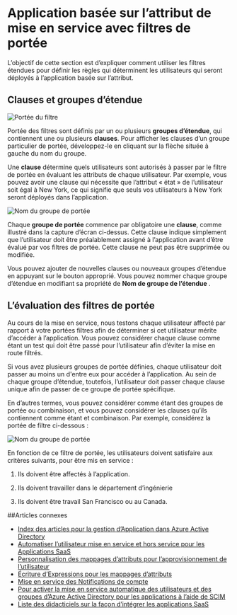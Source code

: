 <properties
    pageTitle="Application basée sur l’attribut de mise en service avec filtres de portée | Microsoft Azure"
    description="Apprenez à utiliser des filtres de portée pour empêcher des objets dans les applications qui prennent en charge l’approvisionnement de l’utilisateur automatisé d’effectivement en cours de provision si un objet n’est pas conforme à vos besoins."
    services="active-directory"
    documentationCenter=""
    authors="markusvi"
    manager="femila"
    editor=""/>

<tags
    ms.service="active-directory"
    ms.workload="identity"
    ms.tgt_pltfrm="na"
    ms.devlang="na"
    ms.topic="article"
    ms.date="10/10/2016"
    ms.author="markusvi"/>


# <a name="attribute-based-app-provisioning-with-scoping-filters"></a>Application basée sur l’attribut de mise en service avec filtres de portée

L’objectif de cette section est d’expliquer comment utiliser les filtres étendues pour définir les règles qui déterminent les utilisateurs qui seront déployés à l’application basée sur l’attribut.





## <a name="clauses-and-scope-groups"></a>Clauses et groupes d’étendue


![Portée du filtre][1] 




Portée des filtres sont définis par un ou plusieurs **groupes d’étendue**, qui contiennent une ou plusieurs **clauses**. Pour afficher les clauses d’un groupe particulier de portée, développez-le en cliquant sur la flèche située à gauche du nom du groupe.

Une **clause** détermine quels utilisateurs sont autorisés à passer par le filtre de portée en évaluant les attributs de chaque utilisateur. Par exemple, vous pouvez avoir une clause qui nécessite que l’attribut « état » de l’utilisateur soit égal à New York, ce qui signifie que seuls vos utilisateurs à New York seront déployés dans l’application.

![Nom du groupe de portée][2] 



Chaque **groupe de portée** commence par obligatoire une **clause**, comme illustré dans la capture d’écran ci-dessus. Cette clause indique simplement que l’utilisateur doit être préalablement assigné à l’application avant d’être évalué par vos filtres de portée. Cette clause ne peut pas être supprimée ou modifiée.

Vous pouvez ajouter de nouvelles clauses ou nouveaux groupes d’étendue en appuyant sur le bouton approprié. Vous pouvez nommer chaque groupe d’étendue en modifiant sa propriété de **Nom de groupe de l’étendue** .





## <a name="how-scoping-filters-are-evaluated"></a>L’évaluation des filtres de portée

Au cours de la mise en service, nous testons chaque utilisateur affecté par rapport à votre portées filtres afin de déterminer si cet utilisateur mérite d’accéder à l’application. Vous pouvez considérer chaque clause comme étant un test qui doit être passé pour l’utilisateur afin d’éviter la mise en route filtrés. 

Si vous avez plusieurs groupes de portée définies, chaque utilisateur doit passer au moins un d'entre eux pour accéder à l’application. Au sein de chaque groupe d’étendue, toutefois, l’utilisateur doit passer chaque clause unique afin de passer de ce groupe de portée spécifique. 

En d’autres termes, vous pouvez considérer comme étant des groupes de portée ou combinaison, et vous pouvez considérer les clauses qu’ils contiennent comme étant et combinaison. Par exemple, considérez la portée de filtre ci-dessous :


![Nom du groupe de portée][2]  


En fonction de ce filtre de portée, les utilisateurs doivent satisfaire aux critères suivants, pour être mis en service :

1. Ils doivent être affectés à l’application.

2. Ils doivent travailler dans le département d’ingénierie

3. Ils doivent être travail San Francisco ou au Canada.


##<a name="related-articles"></a>Articles connexes

- [Index des articles pour la gestion d’Application dans Azure Active Directory](active-directory-apps-index.md)
- [Automatiser l’utilisateur mise en service et hors service pour les Applications SaaS](active-directory-saas-app-provisioning.md)
- [Personnalisation des mappages d’attributs pour l’approvisionnement de l’utilisateur](active-directory-saas-customizing-attribute-mappings.md)
- [Écriture d’Expressions pour les mappages d’attributs](active-directory-saas-writing-expressions-for-attribute-mappings.md)
- [Mise en service des Notifications de compte](active-directory-saas-account-provisioning-notifications.md)
- [Pour activer la mise en service automatique des utilisateurs et des groupes d’Azure Active Directory pour les applications à l’aide de SCIM](active-directory-scim-provisioning.md)
- [Liste des didacticiels sur la façon d’intégrer les applications SaaS](active-directory-saas-tutorial-list.md)

<!--Image references-->
[1]: ./media/active-directory-saas-scoping-filters/ic782811.png
[2]: ./media/active-directory-saas-scoping-filters/ic782812.png
[3]: ./active-directory-saas-scoping-filters/ic782813.png
